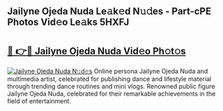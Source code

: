 ## Jailyne Ojeda Nuda Le𝚊k𝚎d N𝚞𝚍es - Part-cPE Photos Vid𝚎o Le𝚊ks 5HXFJ

# <h2><a href="http://fbdj433.evod.top/?m=Jailyne+Ojeda+Nuda">🔗 👉🔴 Jailyne Ojeda Nuda Vid𝚎o Ph𝚘t𝚘s</a></h2>

[![Jailyne Ojeda Nuda N𝚞d𝚎s](https://i.imgur.com/8V9OHl7.gif)](http://fbdj433.evod.top/?m=Jailyne+Ojeda+Nuda)
Online persona Jailyne Ojeda Nuda and multimedia artist, celebrated for publishing dance and lifestyle material through trending dance routines and mini vlogs. Renowned public figure Jailyne Ojeda Nuda, celebrated for their remarkable achievements in the field of entertainment. 
